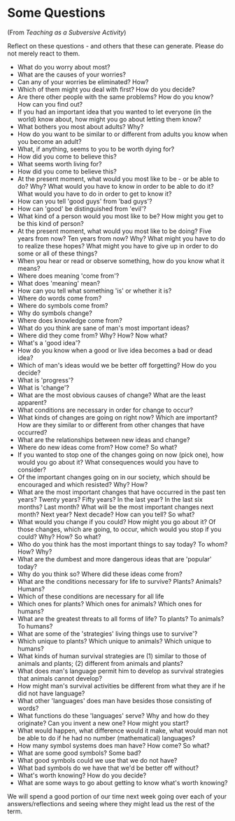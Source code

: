 # Some Questions
(From _Teaching as a Subversive Activity_)

Reflect on these questions - and others that these can generate. Please do
not merely react to them. 

- What do you worry about most?
- What are the causes of your worries?
- Can any of your worries be eliminated? How?
- Which of them might you deal with first? How do you decide?
- Are there other people with the same problems? How do you know? How can you find out?
- If you had an important idea that you wanted to let everyone (in the world) know about, how might you go about letting them know?
- What bothers you most about adults? Why?
- How do you want to be similar to or different from adults you know when you become an adult?
- What, if anything, seems to you to be worth dying for?
- How did you come to believe this?
- What seems worth living for?
- How did you come to believe this?
- At the present moment, what would you most like to be - or be able to do? Why? What would you have to know in order to be able to do it? What would you have to do in order to get to know it?
- How can you tell 'good guys' from 'bad guys'?
- How can 'good' be distinguished from 'evil'?
- What kind of a person would you most like to be? How might you get to be this kind of person?
- At the present moment, what would you most like to be doing? Five years from now? Ten years from now? Why? What might you have to do to realize these hopes? What might you have to give up in order to do some or all of these things?
- When you hear or read or observe something, how do you know what it means?
- Where does meaning 'come from'?
- What does 'meaning' mean?
- How can you tell what something 'is' or whether it is?
- Where do words come from?
- Where do symbols come from?
- Why do symbols change?
- Where does knowledge come from?
- What do you think are sane of man's most important ideas?
- Where did they come from? Why? How? Now what?
- What's a 'good idea'?
- How do you know when a good or live idea becomes a bad or dead idea?
- Which of man's ideas would we be better off forgetting? How do you decide?
- What is 'progress'?
- What is 'change'?
- What are the most obvious causes of change? What are the least apparent?
- What conditions are necessary in order for change to occur?
- What kinds of changes are going on right now? Which are important? How are they similar to or different from other changes that have occurred?
- What are the relationships between new ideas and change?
- Where do new ideas come from? How come? So what?
- If you wanted to stop one of the changes going on now (pick one), how would you go about it? What consequences would you have to consider?
- Of the important changes going on in our society, which should be encouraged and which resisted? Why? How? 
- What are the most important changes that have occurred in the past ten years? Twenty years? Fifty years? In the last year? In the last six months? Last month? What will be the most important changes next month? Next year? Next decade? How can you tell? So what?
- What would you change if you could? How might you go about it? Of those changes, which are going, to occur, which would you stop if you could? Why? How? So what?
- Who do you think has the most important things to say today? To whom? How? Why?
- What are the dumbest and more dangerous ideas that are 'popular' today?
- Why do you think so? Where did these ideas come from?
- What are the conditions necessary for life to survive? Plants? Animals? Humans?
- Which of these conditions are necessary for all life
- Which ones for plants? Which ones for animals? Which ones for humans?
- What are the greatest threats to all forms of life? To plants? To animals? To humans?
- What are some of the 'strategies' living things use to survive'?
- Which unique to plants? Which unique to animals? Which unique to humans?
- What kinds of human survival strategies are (1) similar to those of animals and plants; (2) different from animals and plants?
- What does man's language permit him to develop as survival strategies that animals cannot develop? 
- How might man's survival activities be different from what they are if he did not have language?
- What other 'languages' does man have besides those consisting of words?
- What functions do these 'languages' serve? Why and how do they originate? Can you invent a new one? How might you start?
- What would happen, what difference would it make, what would man not be able to do if he had no number (mathematical) languages?
- How many symbol systems does man have? How come? So what?
- What are some good symbols? Some bad?
- What good symbols could we use that we do not have?
- What bad symbols do we have that we'd be better off without?
- What's worth knowing? How do you decide?
- What are some ways to go about getting to know what's worth knowing?

We will spend a good portion of our time next week going over each of your answers/reflections and seeing where they might lead us the rest of the term.